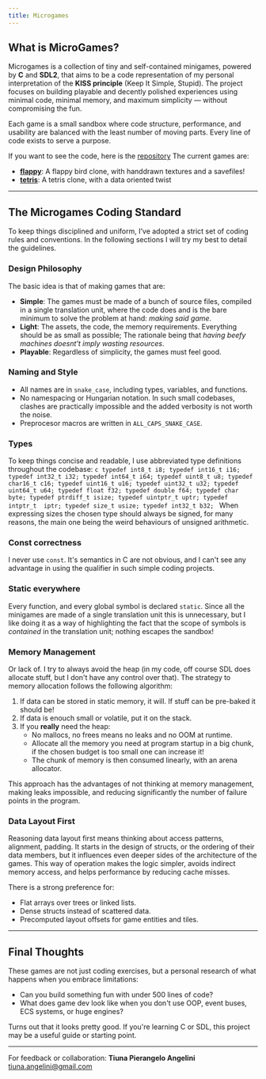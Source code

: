 ```yaml
---
title: Microgames
---
```


## What is MicroGames?
Microgames is a collection of tiny and self-contained minigames, powered by **C** and **SDL2**,
that aims to be a code representation of my personal interpretation of the
**KISS principle** (Keep It Simple, Stupid).
The project focuses on building playable and decently polished experiences using
minimal code, minimal memory, and maximum simplicity — without compromising the fun.

Each game is a small sandbox where code structure, performance, and usability are balanced with the least number of moving parts.
Every line of code exists to serve a purpose.

If you want to see the code, here is the [repository](https://github.com/waste37/microgames)
The current games are:

* [**flappy**](/microgames/flappy.md): A flappy bird clone, with handdrawn textures and a savefiles!
* [**tetris**](/microgames/tetris.md): A tetris clone, with a data oriented twist


---

## The Microgames Coding Standard

To keep things disciplined and uniform, I’ve adopted a strict set of coding rules and conventions.
In the following sections I will try my best to detail the guidelines.

### Design Philosophy
The basic idea is that of making games that are:

* **Simple**: The games must be made of a bunch of source files, compiled in a single translation unit, where the code does and is the bare minimum to solve the problem at hand: _making said game_.
* **Light**: The assets, the code, the memory requirements. Everything should be as small as possible; The rationale being that _having beefy machines doesnt't imply wasting resources_.
* **Playable**: Regardless of simplicity, the games must feel good.

### Naming and Style

- All names are in `snake_case`, including types, variables, and functions.
- No namespacing or Hungarian notation. In such small codebases, clashes are practically impossible and the added verbosity is not worth the noise.
- Preprocesor macros are written in `ALL_CAPS_SNAKE_CASE`.

### Types
To keep things concise and readable, I use abbreviated type definitions throughout the codebase:
    ```c
    typedef int8_t i8;
    typedef int16_t i16;
    typedef int32_t i32;
    typedef int64_t i64;
    typedef uint8_t u8;
    typedef char16_t c16;
    typedef uint16_t u16;
    typedef uint32_t u32;
    typedef uint64_t u64;
    typedef float f32;
    typedef double f64;
    typedef char byte;
    typedef ptrdiff_t isize;
    typedef uintptr_t uptr;
    typedef intptr_t  iptr;
    typedef size_t usize;
    typedef int32_t b32;
    ```
When expressing sizes the chosen type should always be signed, for many reasons, the main one being the weird behaviours of unsigned arithmetic.

### Const correctness
I never use `const`. It's semantics in C are not obvious, and I can't see any advantage in using the qualifier in such simple coding projects.

### Static everywhere
Every function, and every global symbol is declared `static`.
Since all the minigames are made of a single translation unit this is unnecessary, but I like doing it
as a way of highlighting the fact that the scope of symbols is _contained_ in the translation unit; nothing escapes the sandbox!

### Memory Management
Or lack of. I try to always avoid the heap (in my code, off course SDL does allocate stuff, but I don't have any control over that).
The strategy to memory allocation follows the following algorithm:
1. If data can be stored in static memory, it will. If stuff can be pre-baked it should be!
2. If data is enouch small or volatile, put it on the stack.
3. If you **really** need the heap:
    * No mallocs, no frees means no leaks and no OOM at runtime.
    * Allocate all the memory you need at program startup in a big chunk, if the chosen budget is too small one can increase it!
    * The chunk of memory is then consumed linearly, with an arena allocator.

This approach has the advantages of not thinking at memory management, making leaks impossible, and reducing significantly the number of failure points in the program.

### Data Layout First
Reasoning data layout first means thinking about access patterns, alignment, padding.
It starts in the design of structs, or the ordering of their data members,
but it influences even deeper sides of the architecture of the games.
This way of operation makes the logic simpler, avoids indirect memory access, and helps performance by reducing cache misses.

There is a strong preference for:

* Flat arrays over trees or linked lists.
* Dense structs instead of scattered data.
* Precomputed layout offsets for game entities and tiles.

---

## Final Thoughts

These games are not just coding exercises, but a personal research of what happens when you embrace limitations:

- Can you build something fun with under 500 lines of code?
- What does game dev look like when you don't use OOP, event buses, ECS systems, or huge engines?

Turns out that it looks pretty good.
If you're learning C or SDL, this project may be a useful guide or starting point.

---

For feedback or collaboration:
**Tiuna Pierangelo Angelini**
<tiuna.angelini@gmail.com>
